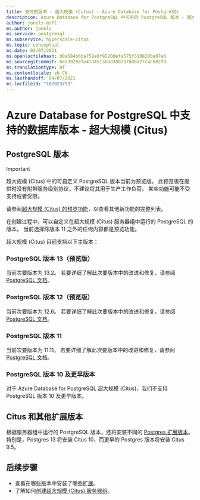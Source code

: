 ```yaml
---
title: 支持的版本 - 超大规模 (Citus) - Azure Database for PostgreSQL
description: Azure Database for PostgreSQL 中可用的 PostgreSQL 版本 - 超大规模 (Citus)
author: jonels-msft
ms.author: jonels
ms.service: postgresql
ms.subservice: hyperscale-citus
ms.topic: conceptual
ms.date: 04/07/2021
ms.openlocfilehash: d8a584b6ba752e8f9220defa575f519828ba07e6
ms.sourcegitcommit: 6ed3928efe4734513bad388737dd6d27c4c602fd
ms.translationtype: HT
ms.contentlocale: zh-CN
ms.lasthandoff: 04/07/2021
ms.locfileid: "107023793"
---
```

# <a name="supported-database-versions-in-azure-database-for-postgresql--hyperscale-citus"></a>Azure Database for PostgreSQL 中支持的数据库版本 - 超大规模 (Citus)

## <a name="postgresql-versions"></a>PostgreSQL 版本

> [!IMPORTANT]
> 超大规模 (Citus) 中的可自定义 PostgreSQL 版本当前为预览版。  此预览版在提供时没有附带服务级别协议，不建议将其用于生产工作负荷。 某些功能可能不受支持或者受限。
>
> 请参阅[超大规模 (Citus) 的预览功能](hyperscale-preview-features.md)，以查看其他新功能的完整列表。

在创建过程中，可以自定义在超大规模 (Citus) 服务器组中运行的 PostgreSQL 的版本。 当前选择除版本 11 之外的任何内容都是预览功能。

超大规模 (Citus) 目前支持以下主版本：

### <a name="postgresql-version-13-preview"></a>PostgreSQL 版本 13（预览版）

当前次要版本为 13.2。 若要详细了解此次要版本中的改进和修复，请参阅 [PostgreSQL 文档](https://www.postgresql.org/docs/13/static/release-13-2.html)。

### <a name="postgresql-version-12-preview"></a>PostgreSQL 版本 12（预览版）

当前次要版本为 12.6。 若要详细了解此次要版本中的改进和修复，请参阅 [PostgreSQL 文档](https://www.postgresql.org/docs/12/static/release-12-6.html)。

### <a name="postgresql-version-11"></a>PostgreSQL 版本 11

当前次要版本为 11.11。 若要详细了解此次要版本中的改进和修复，请参阅 [PostgreSQL 文档](https://www.postgresql.org/docs/11/static/release-11-11.html)。

### <a name="postgresql-version-10-and-older"></a>PostgreSQL 版本 10 及更早版本

对于 Azure Database for PostgreSQL 超大规模 (Citus)，我们不支持 PostgreSQL 版本 10 及更早版本。

## <a name="citus-and-other-extension-versions"></a>Citus 和其他扩展版本

根据服务器组中运行的 PostgreSQL 版本，还将安装不同的 [Postgres 扩展版本](concepts-hyperscale-extensions.md)。  特别是，Postgres 13 将安装 Citus 10，而更早的 Postgres 版本将安装 Citus 9.5。

## <a name="next-steps"></a>后续步骤

* 查看在哪些版本中安装了哪些[扩展](concepts-hyperscale-extensions.md)。
* 了解如何[创建超大规模 (Citus) 服务器组](quickstart-create-hyperscale-portal.md)。
